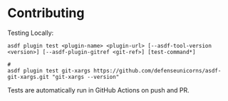 # Contributing

Testing Locally:

```shell
asdf plugin test <plugin-name> <plugin-url> [--asdf-tool-version <version>] [--asdf-plugin-gitref <git-ref>] [test-command*]

#
asdf plugin test git-xargs https://github.com/defenseunicorns/asdf-git-xargs.git "git-xargs --version"
```

Tests are automatically run in GitHub Actions on push and PR.
